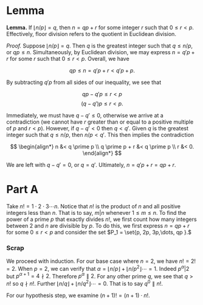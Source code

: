 # Lemma

**Lemma.** If $\lfloor n / p \rfloor = q$, then $n = qp + r$ for some integer $r$ such that $0 \le r \lt p$. Effectively, floor division refers to the quotient in Euclidean division.

*Proof.* Suppose $\lfloor n / p \rfloor = q$. Then $q$ is the greatest integer such that $q \le n/p,$ or $qp \le n.$ Simultaneously, by Euclidean division, we may express $n = q \prime p + r$ for some $r$ such that $0 \le r \lt p.$ Overall, we have

$$qp \le n = q \prime p + r \lt q \prime p + p.$$

By subtracting $q \prime p$ from all sides of our inequality, we see that

$$qp - q \prime p \le r \lt p$$
$$(q - q \prime)p \le r \lt p.$$

Immediately, we must have $q - q \prime \le 0$, otherwise we arrive at a contradiction (we cannot have $r$ greater than or equal to a positive multiple of $p$ and $r \lt p$). However, if $q - q \prime \lt 0$ then $q \lt q \prime.$ Given $q$ is the greatest integer such that $q \le n/p,$ then $n/p \lt q \prime$. This then implies the contradiction

$$
\begin{align*}
n &< q \prime p \\
q \prime p + r &< q \prime p \\
r &< 0.
\end{align*}
$$

We are left with $q - q \prime = 0$, or $q = q \prime$. Ultimately, $n = q \prime p + r = qp + r$.

# Part A

Take $n! = 1 \cdot 2 \cdot 3 \cdots n$. Notice that $n!$ is the product of $n$ and all positive integers less than $n$. That is to say, $m|n$ whenever $1 \le m \le n$. To find the power of a prime $p$ that exactly divides $n!$, we first count how many integers between $2$ and $n$ are divisible by $p$. To do this, we first express $n = qp + r$ for some $0 \le r \lt p$ and consider the set $P_1 = \set{p, 2p, 3p,\dots, qp }.$ 



### Scrap
We proceed with induction. For our base case where $n = 2$, we have $n! = 2! = 2$. When $p = 2$, we can verify that $\alpha = \lfloor n/p \rfloor + \lfloor n/p^2 \rfloor \cdots  = 1$. Indeed $p^\alpha | 2$ but $p^{\alpha + 1} = 4 \nmid 2$. Therefore $p^\alpha \parallel 2$. For any other prime $q$, we see that $q > n!$ so $q \nmid n!.$ Further $\lfloor n/{q} \rfloor + \lfloor n/{q}^2 \rfloor \cdots  = 0$. That is to say ${q}^0 \parallel n!.$

For our hypothesis step, we examine $(n+1)! = (n+1) \cdot n!.$ 
